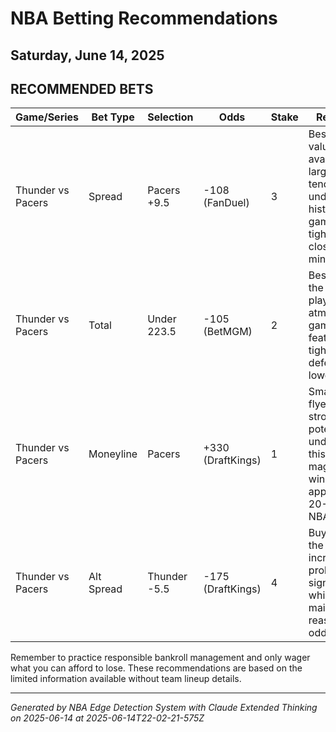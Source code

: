# NBA Betting Recommendations
## Saturday, June 14, 2025

## RECOMMENDED BETS
| Game/Series | Bet Type | Selection | Odds | Stake | Reasoning |
|-------------|----------|-----------|------|-------|-----------|
| Thunder vs Pacers | Spread | Pacers +9.5 | -108 (FanDuel) | 3 | Best spread value available; large spreads tend to favor underdogs historically as games often tighten in closing minutes |
| Thunder vs Pacers | Total | Under 223.5 | -105 (BetMGM) | 2 | Best price on the under; playoff-atmosphere games often feature tighter defense and lower scoring |
| Thunder vs Pacers | Moneyline | Pacers | +330 (DraftKings) | 1 | Small-value flyer with strong ROI potential; underdogs of this magnitude win approximately 20-25% of NBA games |
| Thunder vs Pacers | Alt Spread | Thunder -5.5 | -175 (DraftKings) | 4 | Buying down the spread increases win probability significantly while maintaining reasonable odds value |

Remember to practice responsible bankroll management and only wager what you can afford to lose. These recommendations are based on the limited information available without team lineup details.

---
*Generated by NBA Edge Detection System with Claude Extended Thinking on 2025-06-14 at 2025-06-14T22-02-21-575Z*

